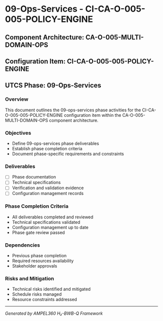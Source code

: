 # 09-Ops-Services - CI-CA-O-005-005-POLICY-ENGINE

## Component Architecture: CA-O-005-MULTI-DOMAIN-OPS
## Configuration Item: CI-CA-O-005-005-POLICY-ENGINE
## UTCS Phase: 09-Ops-Services

### Overview
This document outlines the 09-ops-services phase activities for the CI-CA-O-005-005-POLICY-ENGINE configuration item within the CA-O-005-MULTI-DOMAIN-OPS component architecture.

### Objectives
- Define 09-ops-services phase deliverables
- Establish phase completion criteria
- Document phase-specific requirements and constraints

### Deliverables
- [ ] Phase documentation
- [ ] Technical specifications
- [ ] Verification and validation evidence
- [ ] Configuration management records

### Phase Completion Criteria
- All deliverables completed and reviewed
- Technical specifications validated
- Configuration management up to date
- Phase gate review passed

### Dependencies
- Previous phase completion
- Required resources availability
- Stakeholder approvals

### Risks and Mitigation
- Technical risks identified and mitigated
- Schedule risks managed
- Resource constraints addressed

---
*Generated by AMPEL360 H₂-BWB-Q Framework*
